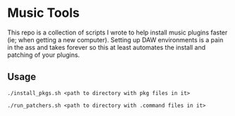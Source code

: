 # Music Tools

This repo is a collection of scripts I wrote to help install music plugins faster (ie; when getting a new computer). Setting up DAW environments is a pain in the ass and takes forever so this at least automates the install and patching of your plugins.

## Usage

```
./install_pkgs.sh <path to directory with pkg files in it>

./run_patchers.sh <path to directory with .command files in it>
```
